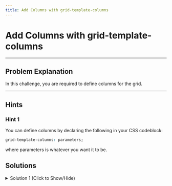 ```yaml
---
title: Add Columns with grid-template-columns
---
```

# Add Columns with grid-template-columns

---
## Problem Explanation
In this challenge, you are required to define columns for the grid.


---
## Hints

### Hint 1

You can define columns by declaring the following in your CSS codeblock:

```css
grid-template-columns: parameters;
```

where parameters is whatever you want it to be.

## Solutions

<details><summary>Solution 1 (Click to Show/Hide)</summary>

Since the challenge requires you to create three columns of 100px each, declare the following in your .container CSS codeblock:

```css
grid-template-columns: 100px 100px 100px;
```

</details>